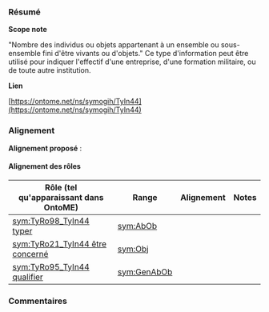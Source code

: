 ### Résumé

**Scope note**

"Nombre des individus ou objets appartenant à un ensemble ou sous-ensemble fini d'être vivants ou d'objets."
			Ce type d'information peut être utilisé pour indiquer l'effectif d'une entreprise, d'une formation militaire, ou de toute autre institution.

**Lien**

[https://ontome.net/ns/symogih/TyIn44](https://ontome.net/ns/symogih/TyIn44)

### Alignement

**Alignement proposé** :

#### Alignement des rôles

| Rôle (tel qu'apparaissant dans OntoME) | Range | Alignement | Notes |
| ----- | ----- | ----- | ----- |
| [sym:TyRo98_TyIn44 typer](https://ontome.net/ns/symogih/TyRo98_TyIn44) | [sym:AbOb](https://ontome.net/ns/symogih/AbOb) |   |   |
| [sym:TyRo21_TyIn44 être concerné](https://ontome.net/ns/symogih/TyRo21_TyIn44) | [sym:Obj](https://ontome.net/ns/symogih/Obj) |   |   |
| [sym:TyRo95_TyIn44 qualifier](https://ontome.net/ns/symogih/TyRo95_TyIn44) | [sym:GenAbOb](https://ontome.net/ns/symogih/GenAbOb) |   |   |

### Commentaires